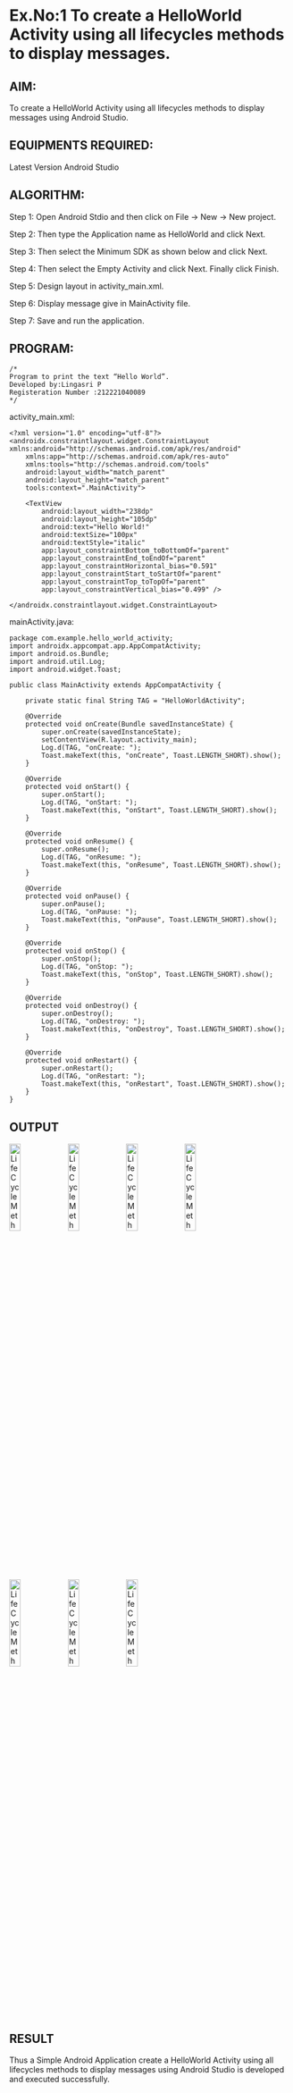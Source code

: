 # Ex.No:1 To create a HelloWorld Activity using all lifecycles methods to display messages.


## AIM:

To create a HelloWorld Activity using all lifecycles methods to display messages using Android Studio.

## EQUIPMENTS REQUIRED:

Latest Version Android Studio

## ALGORITHM:

Step 1: Open Android Stdio and then click on File -> New -> New project.

Step 2: Then type the Application name as HelloWorld and click Next. 

Step 3: Then select the Minimum SDK as shown below and click Next.

Step 4: Then select the Empty Activity and click Next. Finally click Finish.

Step 5: Design layout in activity_main.xml.

Step 6: Display message give in MainActivity file.

Step 7: Save and run the application.

## PROGRAM: 
```
/*
Program to print the text “Hello World”.
Developed by:Lingasri P
Registeration Number :212221040089
*/
```
activity_main.xml:
```
<?xml version="1.0" encoding="utf-8"?>
<androidx.constraintlayout.widget.ConstraintLayout xmlns:android="http://schemas.android.com/apk/res/android"
    xmlns:app="http://schemas.android.com/apk/res-auto"
    xmlns:tools="http://schemas.android.com/tools"
    android:layout_width="match_parent"
    android:layout_height="match_parent"
    tools:context=".MainActivity">

    <TextView
        android:layout_width="238dp"
        android:layout_height="105dp"
        android:text="Hello World!"
        android:textSize="100px"
        android:textStyle="italic"
        app:layout_constraintBottom_toBottomOf="parent"
        app:layout_constraintEnd_toEndOf="parent"
        app:layout_constraintHorizontal_bias="0.591"
        app:layout_constraintStart_toStartOf="parent"
        app:layout_constraintTop_toTopOf="parent"
        app:layout_constraintVertical_bias="0.499" />

</androidx.constraintlayout.widget.ConstraintLayout>
```
mainActivity.java:
```
package com.example.hello_world_activity;
import androidx.appcompat.app.AppCompatActivity;
import android.os.Bundle;
import android.util.Log;
import android.widget.Toast;

public class MainActivity extends AppCompatActivity {

    private static final String TAG = "HelloWorldActivity";

    @Override
    protected void onCreate(Bundle savedInstanceState) {
        super.onCreate(savedInstanceState);
        setContentView(R.layout.activity_main);
        Log.d(TAG, "onCreate: ");
        Toast.makeText(this, "onCreate", Toast.LENGTH_SHORT).show();
    }

    @Override
    protected void onStart() {
        super.onStart();
        Log.d(TAG, "onStart: ");
        Toast.makeText(this, "onStart", Toast.LENGTH_SHORT).show();
    }

    @Override
    protected void onResume() {
        super.onResume();
        Log.d(TAG, "onResume: ");
        Toast.makeText(this, "onResume", Toast.LENGTH_SHORT).show();
    }

    @Override
    protected void onPause() {
        super.onPause();
        Log.d(TAG, "onPause: ");
        Toast.makeText(this, "onPause", Toast.LENGTH_SHORT).show();
    }

    @Override
    protected void onStop() {
        super.onStop();
        Log.d(TAG, "onStop: ");
        Toast.makeText(this, "onStop", Toast.LENGTH_SHORT).show();
    }

    @Override
    protected void onDestroy() {
        super.onDestroy();
        Log.d(TAG, "onDestroy: ");
        Toast.makeText(this, "onDestroy", Toast.LENGTH_SHORT).show();
    }

    @Override
    protected void onRestart() {
        super.onRestart();
        Log.d(TAG, "onRestart: ");
        Toast.makeText(this, "onRestart", Toast.LENGTH_SHORT).show();
    }
}
```


## OUTPUT

<img src="https://github.com/hariharan0033/Mobile-Application-Development/assets/125666185/b32ed47c-f82e-4e53-8cb2-44fccfa5cd27" alt="LifeCycleMethod_1" width="20%" height="auto">

<img src="https://github.com/hariharan0033/Mobile-Application-Development/assets/125666185/7979d0cd-1762-4012-a599-6bf8842f29c7" alt="LifeCycleMethod_2" width="20%" height="auto">

<img src="https://github.com/hariharan0033/Mobile-Application-Development/assets/125666185/baa185e0-e033-4d3a-9bcd-ba6de7ca0f54" alt="LifeCycleMethod_3" width="20%" height="auto">

<img src="https://github.com/hariharan0033/Mobile-Application-Development/assets/125666185/b01a475b-4570-4ebd-8e99-817718c541b9" alt="LifeCycleMethod_4" width="20%" height="auto">

<img src="https://github.com/hariharan0033/Mobile-Application-Development/assets/125666185/7ec9fac4-af47-4094-9af0-55d9b9d32227" alt="LifeCycleMethod_5" width="20%" height="auto">

<img src="https://github.com/hariharan0033/Mobile-Application-Development/assets/125666185/bfda1577-9dee-464e-8b6a-ef864c55bcca" alt="LifeCycleMethod_6" width="20%" height="auto">

<img src="https://github.com/hariharan0033/Mobile-Application-Development/assets/125666185/3ad4b95a-46d7-482c-955f-5cb8adc424f7" alt="LifeCycleMethod_7" width="20%" height="auto">


## RESULT
Thus a Simple Android Application create a HelloWorld Activity using all lifecycles methods to display messages using Android Studio is developed and executed successfully.
